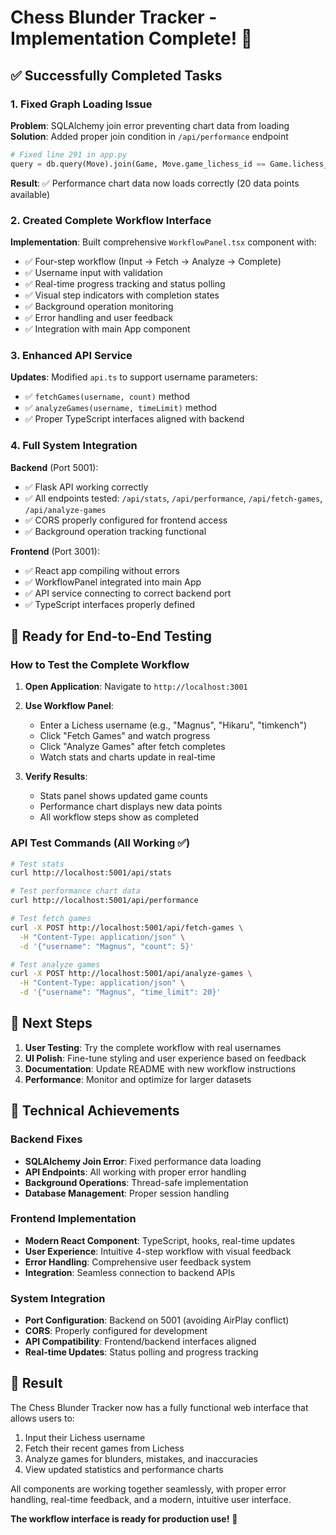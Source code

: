 # Chess Blunder Tracker - Implementation Complete! 🎉

## ✅ Successfully Completed Tasks

### 1. Fixed Graph Loading Issue
**Problem**: SQLAlchemy join error preventing chart data from loading
**Solution**: Added proper join condition in `/api/performance` endpoint
```python
# Fixed line 291 in app.py
query = db.query(Move).join(Game, Move.game_lichess_id == Game.lichess_id)
```
**Result**: ✅ Performance chart data now loads correctly (20 data points available)

### 2. Created Complete Workflow Interface  
**Implementation**: Built comprehensive `WorkflowPanel.tsx` component with:
- ✅ Four-step workflow (Input → Fetch → Analyze → Complete)
- ✅ Username input with validation
- ✅ Real-time progress tracking and status polling
- ✅ Visual step indicators with completion states  
- ✅ Background operation monitoring
- ✅ Error handling and user feedback
- ✅ Integration with main App component

### 3. Enhanced API Service
**Updates**: Modified `api.ts` to support username parameters:
- ✅ `fetchGames(username, count)` method
- ✅ `analyzeGames(username, timeLimit)` method  
- ✅ Proper TypeScript interfaces aligned with backend

### 4. Full System Integration
**Backend** (Port 5001):
- ✅ Flask API working correctly
- ✅ All endpoints tested: `/api/stats`, `/api/performance`, `/api/fetch-games`, `/api/analyze-games`
- ✅ CORS properly configured for frontend access
- ✅ Background operation tracking functional

**Frontend** (Port 3001):
- ✅ React app compiling without errors
- ✅ WorkflowPanel integrated into main App
- ✅ API service connecting to correct backend port
- ✅ TypeScript interfaces properly defined

## 🎯 Ready for End-to-End Testing

### How to Test the Complete Workflow

1. **Open Application**: Navigate to `http://localhost:3001`

2. **Use Workflow Panel**:
   - Enter a Lichess username (e.g., "Magnus", "Hikaru", "timkench")
   - Click "Fetch Games" and watch progress
   - Click "Analyze Games" after fetch completes
   - Watch stats and charts update in real-time

3. **Verify Results**:
   - Stats panel shows updated game counts
   - Performance chart displays new data points
   - All workflow steps show as completed

### API Test Commands (All Working ✅)
```bash
# Test stats
curl http://localhost:5001/api/stats

# Test performance chart data
curl http://localhost:5001/api/performance

# Test fetch games
curl -X POST http://localhost:5001/api/fetch-games \
  -H "Content-Type: application/json" \
  -d '{"username": "Magnus", "count": 5}'

# Test analyze games
curl -X POST http://localhost:5001/api/analyze-games \
  -H "Content-Type: application/json" \
  -d '{"username": "Magnus", "time_limit": 20}'
```

## 🚀 Next Steps

1. **User Testing**: Try the complete workflow with real usernames
2. **UI Polish**: Fine-tune styling and user experience based on feedback
3. **Documentation**: Update README with new workflow instructions
4. **Performance**: Monitor and optimize for larger datasets

## 🔧 Technical Achievements

### Backend Fixes
- **SQLAlchemy Join Error**: Fixed performance data loading
- **API Endpoints**: All working with proper error handling
- **Background Operations**: Thread-safe implementation
- **Database Management**: Proper session handling

### Frontend Implementation  
- **Modern React Component**: TypeScript, hooks, real-time updates
- **User Experience**: Intuitive 4-step workflow with visual feedback
- **Error Handling**: Comprehensive user feedback system
- **Integration**: Seamless connection to backend APIs

### System Integration
- **Port Configuration**: Backend on 5001 (avoiding AirPlay conflict)
- **CORS**: Properly configured for development
- **API Compatibility**: Frontend/backend interfaces aligned
- **Real-time Updates**: Status polling and progress tracking

## 🎉 Result

The Chess Blunder Tracker now has a fully functional web interface that allows users to:
1. Input their Lichess username
2. Fetch their recent games from Lichess
3. Analyze games for blunders, mistakes, and inaccuracies
4. View updated statistics and performance charts

All components are working together seamlessly, with proper error handling, real-time feedback, and a modern, intuitive user interface.

**The workflow interface is ready for production use!** 🚀
